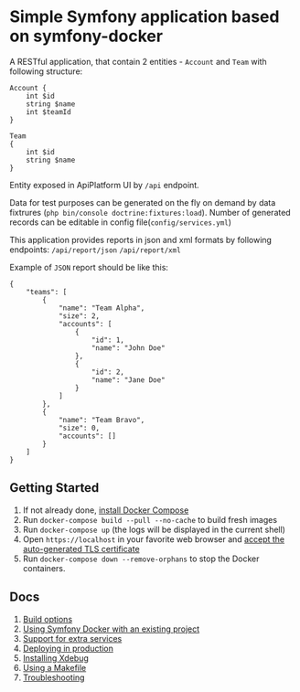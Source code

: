 # Simple Symfony application based on symfony-docker

A RESTful application, that contain 2 entities - `Account` and `Team` with following structure:
``` 
Account {
    int $id
    string $name
    int $teamId
}
```

```
Team
{
    int $id
    string $name
}
```
Entity exposed in ApiPlatform UI by `/api` endpoint.

Data for test purposes can be generated on the fly on demand by data fixtrures (`php bin/console doctrine:fixtures:load`).
Number of generated records can be editable in config file(`config/services.yml`)

This application provides reports in json and xml formats by following endpoints:
`/api/report/json`
`/api/report/xml`

Example of `JSON` report should be like this:
```
{
    "teams": [
        {
            "name": "Team Alpha",
            "size": 2,
            "accounts": [
                {
                    "id": 1,
                    "name": "John Doe"
                },
                {
                    "id": 2,
                    "name": "Jane Doe"
                }
            ]
        },
        {
            "name": "Team Bravo",
            "size": 0,
            "accounts": []
        }
    ]
}
```

## Getting Started

1. If not already done, [install Docker Compose](https://docs.docker.com/compose/install/)
2. Run `docker-compose build --pull --no-cache` to build fresh images
3. Run `docker-compose up` (the logs will be displayed in the current shell)
4. Open `https://localhost` in your favorite web browser and [accept the auto-generated TLS certificate](https://stackoverflow.com/a/15076602/1352334)
5. Run `docker-compose down --remove-orphans` to stop the Docker containers.

## Docs

1. [Build options](docs/build.md)
2. [Using Symfony Docker with an existing project](docs/existing-project.md)
3. [Support for extra services](docs/extra-services.md)
4. [Deploying in production](docs/production.md)
5. [Installing Xdebug](docs/xdebug.md)
6. [Using a Makefile](docs/makefile.md)
7. [Troubleshooting](docs/troubleshooting.md)